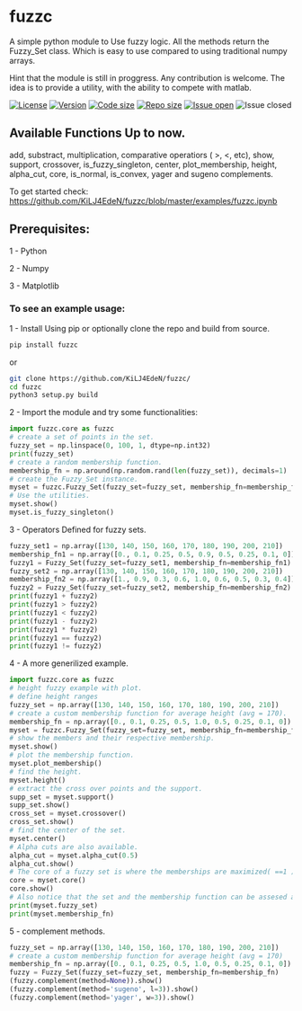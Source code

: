 # fuzzc
A simple python module to Use fuzzy logic. All the methods return the Fuzzy_Set class. Which is easy to use compared to using traditional numpy arrays.

Hint that the module is still in proggress.
Any contribution is welcome.
The idea is to provide a utility, with the ability to compete with matlab. 



[![License](https://img.shields.io/github/license/KiLJ4EdeN/fuzzc)](https://img.shields.io/github/license/KiLJ4EdeN/fuzzc) [![Version](https://img.shields.io/github/v/tag/KiLJ4EdeN/fuzzc)](https://img.shields.io/github/v/tag/KiLJ4EdeN/fuzzc) [![Code size](https://img.shields.io/github/languages/code-size/KiLJ4EdeN/fuzzc)](https://img.shields.io/github/languages/code-size/KiLJ4EdeN/fuzzc) [![Repo size](https://img.shields.io/github/repo-size/KiLJ4EdeN/fuzzc)](https://img.shields.io/github/repo-size/KiLJ4EdeN/fuzzc) [![Issue open](https://img.shields.io/github/issues/KiLJ4EdeN/fuzzcfuzzc)](https://img.shields.io/github/issues/KiLJ4EdeN/fuzzc)
![Issue closed](https://img.shields.io/github/issues-closed/KiLJ4EdeN/fuzzc)

## Available Functions Up to now.

add, substract, multiplication, comparative operatiors ( >, <, etc), show, support, crossover, is_fuzzy_singleton,
center, plot_membership, height, alpha_cut, core, is_normal, is_convex, yager and sugeno complements.

To get started check: https://github.com/KiLJ4EdeN/fuzzc/blob/master/examples/fuzzc.ipynb

## Prerequisites:

1 - Python

2 - Numpy

3 - Matplotlib


### To see an example usage:

1 - Install Using pip or optionally clone the repo and build from source.
```bash
pip install fuzzc
```
or
```bash
git clone https://github.com/KiLJ4EdeN/fuzzc/
cd fuzzc
python3 setup.py build
```
2 - Import the module and try some functionalities:
```python
import fuzzc.core as fuzzc
# create a set of points in the set.
fuzzy_set = np.linspace(0, 100, 1, dtype=np.int32)
print(fuzzy_set)
# create a random membership function.
membership_fn = np.around(np.random.rand(len(fuzzy_set)), decimals=1)
# create the Fuzzy_Set instance.
myset = fuzzc.Fuzzy_Set(fuzzy_set=fuzzy_set, membership_fn=membership_fn)
# Use the utilities.
myset.show()
myset.is_fuzzy_singleton()
```

3 - Operators Defined for fuzzy sets.
```python
fuzzy_set1 = np.array([130, 140, 150, 160, 170, 180, 190, 200, 210])
membership_fn1 = np.array([0., 0.1, 0.25, 0.5, 0.9, 0.5, 0.25, 0.1, 0])
fuzzy1 = Fuzzy_Set(fuzzy_set=fuzzy_set1, membership_fn=membership_fn1)
fuzzy_set2 = np.array([130, 140, 150, 160, 170, 180, 190, 200, 210])
membership_fn2 = np.array([1., 0.9, 0.3, 0.6, 1.0, 0.6, 0.5, 0.3, 0.4])
fuzzy2 = Fuzzy_Set(fuzzy_set=fuzzy_set2, membership_fn=membership_fn2)
print(fuzzy1 + fuzzy2)
print(fuzzy1 > fuzzy2)
print(fuzzy1 < fuzzy2)
print(fuzzy1 - fuzzy2)
print(fuzzy1 * fuzzy2)
print(fuzzy1 == fuzzy2)
print(fuzzy1 != fuzzy2)
```

4 - A more generilized example.
```python
import fuzzc.core as fuzzc
# height fuzzy example with plot.
# define height ranges
fuzzy_set = np.array([130, 140, 150, 160, 170, 180, 190, 200, 210])
# create a custom membership function for average height (avg = 170).
membership_fn = np.array([0., 0.1, 0.25, 0.5, 1.0, 0.5, 0.25, 0.1, 0])
myset = fuzzc.Fuzzy_Set(fuzzy_set=fuzzy_set, membership_fn=membership_fn)
# show the members and their respective membership.
myset.show()
# plot the membership function.
myset.plot_membership()
# find the height.
myset.height()
# extract the cross over points and the support.
supp_set = myset.support()
supp_set.show()
cross_set = myset.crossover()
cross_set.show()
# find the center of the set.
myset.center()
# Alpha cuts are also available.
alpha_cut = myset.alpha_cut(0.5)
alpha_cut.show()
# The core of a fuzzy set is where the memberships are maximized( ==1 ).
core = myset.core()
core.show()
# Also notice that the set and the membership function can be assesed anytime.
print(myset.fuzzy_set)
print(myset.membership_fn)
```
5 - complement methods.
```python
fuzzy_set = np.array([130, 140, 150, 160, 170, 180, 190, 200, 210])
# create a custom membership function for average height (avg = 170)
membership_fn = np.array([0., 0.1, 0.25, 0.5, 1.0, 0.5, 0.25, 0.1, 0])
fuzzy = Fuzzy_Set(fuzzy_set=fuzzy_set, membership_fn=membership_fn)
(fuzzy.complement(method=None)).show()
(fuzzy.complement(method='sugeno', l=3)).show()
(fuzzy.complement(method='yager', w=3)).show()
```
 

